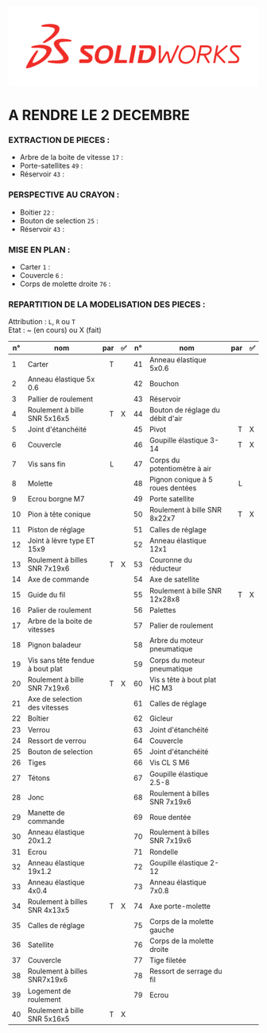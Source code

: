 ![SolidWorks](rcs/logosw.png)

# A RENDRE LE 2 DECEMBRE

### EXTRACTION DE PIECES :
- Arbre de la boite de vitesse ```17``` :
- Porte-satellites ```49``` :
- Réservoir ```43``` :

### PERSPECTIVE AU CRAYON :
- Boitier ```22``` :
- Bouton de selection ```25``` :
- Réservoir ```43``` :

### MISE EN PLAN :
- Carter ```1``` :
- Couvercle ```6``` :
- Corps de molette droite ```76``` :

### REPARTITION DE LA MODELISATION DES PIECES :

Attribution : ```L```, ```R``` ou ```T```  
Etat : ~ (en cours) ou X (fait)

| n° | nom | par | ✅ | n° | nom | par | ✅ 
|--|--|--:|--|--|--|--:|--|
|1|  Carter                           |T |  |41| Anneau élastique 5x0.6              |  |  |
|2|  Anneau élastique 5x 0.6          |  |  |42| Bouchon                             |  |  |
|3|  Pallier de roulement             |  |  |43| Réservoir                           |  |  |
|4|  Roulement à bille SNR 5x16x5     |T |X |44| Bouton de réglage du débit d'air    |  |  |
|5|  Joint d'étanchéité               |  |  |45| Pivot                               |T |X |
|6|  Couvercle                        |  |  |46| Goupille élastique 3-14             |T |X |
|7|  Vis sans fin                     |L |  |47| Corps du potentiomètre à air        |  |  |
|8|  Molette                          |  |  |48| Pignon conique à 5 roues dentées    |L |  |
|9|  Ecrou borgne M7                  |  |  |49| Porte satellite                     |  |  |
|10| Pion à tête conique              |  |  |50| Roulement à bille SNR 8x22x7        |T |X |
|11| Piston de réglage                |  |  |51| Calles de réglage                   |  |  |
|12| Joint à lèvre  type ET 15x9      |  |  |52| Anneau élastique 12x1               |  |  |
|13| Roulement à billes SNR 7x19x6    |T |X |53| Couronne du réducteur               |  |  |
|14| Axe de commande                  |  |  |54| Axe de satellite                    |  |  |
|15| Guide du fil                     |  |  |55| Roulement à bille SNR 12x28x8       |T |X |
|16| Palier de roulement              |  |  |56| Palettes                            |  |  |
|17| Arbre de la boite de vitesses    |  |  |57| Palier de roulement                 |  |  |
|18| Pignon baladeur                  |  |  |58| Arbre du moteur pneumatique         |  |  |
|19| Vis sans tête fendue à bout plat |  |  |59| Corps du moteur pneumatique         |  |  |
|20| Roulement à bille SNR 7x19x6     |T |X |60| Vis s tête à bout plat HC M3        |  |  |
|21| Axe de selection des vitesses    |  |  |61| Calles de  réglage                  |  |  |
|22| Boîtier                          |  |  |62| Gicleur                             |  |  |
|23| Verrou                           |  |  |63| Joint d'étanchéité                  |  |  |
|24| Ressort de verrou                |  |  |64| Couvercle          |  |  |
|25| Bouton de selection              |  |  |65| Joint d'étanchéité |  |  |
|26| Tiges                            |  |  |66| Vis CL S M6        |  |  |
|27| Tétons                           |  |  |67| Goupille élastique 2.5-8      |  |  |
|28| Jonc                             |  |  |68| Roulement à billes SNR 7x19x6 |  |  |
|29| Manette de commande              |  |  |69| Roue dentée                   |  |  |
|30| Anneau élastique 20x1.2          |  |  |70| Roulement à billes SNR 7x19x6 |  |  |
|31| Ecrou                            |  |  |71| Rondelle                |  |  |
|32| Anneau élastique 19x1.2          |  |  |72| Goupille élastique 2-12 |  |  |
|33| Anneau élastique 4x0.4           |  |  |73| Anneau élastique 7x0.8  |  |  |
|34| Roulement à billes SNR 4x13x5    |T |X |74| Axe porte-molette       |  |  |
|35| Calles de réglage                |  |  |75| Corps de la molette gauche    |  |  |
|36| Satellite                        |  |  |76| Corps de la molette droite    |  |  |
|37| Couvercle                        |  |  |77| Tige filetée                  |  |  |
|38| Roulement à billes SNR7x19x6     |  |  |78| Ressort de serrage du fil     |  |  |
|39| Logement de roulement            |  |  |79| Ecrou                         |  |  |
|40| Roulement à bille SNR 5x16x5     |T |X |